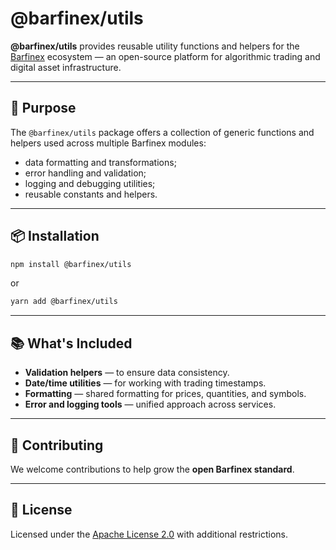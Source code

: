 # @barfinex/utils

**@barfinex/utils** provides reusable utility functions and helpers for the [Barfinex](https://barfinex.com) ecosystem — an open-source platform for algorithmic trading and digital asset infrastructure.

---

## 🚀 Purpose

The `@barfinex/utils` package offers a collection of generic functions and helpers used across multiple Barfinex modules:

- data formatting and transformations;
- error handling and validation;
- logging and debugging utilities;
- reusable constants and helpers.

---

## 📦 Installation

```sh
npm install @barfinex/utils
```
or
```sh
yarn add @barfinex/utils
```

---

## 📚 What's Included

- **Validation helpers** — to ensure data consistency.  
- **Date/time utilities** — for working with trading timestamps.  
- **Formatting** — shared formatting for prices, quantities, and symbols.  
- **Error and logging tools** — unified approach across services.  

---

## 🤝 Contributing

We welcome contributions to help grow the **open Barfinex standard**.

---

## 📜 License

Licensed under the [Apache License 2.0](LICENSE) with additional restrictions.  
